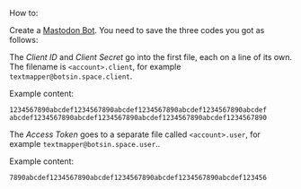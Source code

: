 How to:

Create a [Mastodon Bot](https://tinysubversions.com/notes/mastodon-bot/).
You need to save the three codes you got as follows:

The *Client ID* and *Client Secret* go into the first file, each on a
line of its own. The filename is `<account>.client`, for example
`textmapper@botsin.space.client`.

Example content:

```
1234567890abcdef1234567890abcdef1234567890abcdef1234567890abcdef
abcdef1234567890abcdef1234567890abcdef1234567890abcdef1234567890
```

The *Access Token* goes to a separate file called `<account>.user`,
for example `textmapper@botsin.space.user`..

Example content:

```
7890abcdef1234567890abcdef1234567890abcdef1234567890abcdef123456
```

